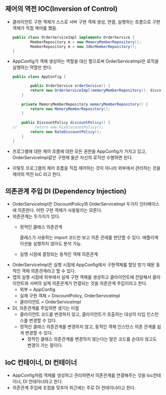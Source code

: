 ## 제어의 역전 IOC(Inversion of Control)

- 클라이언트 구현 객체가 스스로 서버 구현 객체 생성, 연결, 실행하는 흐름으로 구현 객체가 직접 제어를 했음.

    ```java
    public class OrderServiceImpl implements OrderService {
    		MemberRepository m = new MemoryMemberRepository();
    		MemberRepository m = new JdbcMemberRepository();
    }
    ```

- AppConfig가 객체 생성하는 역할을 대신 함으로써 OrderServiceImpl은 로직을 실행하는 역할만 한다.

    ```java
    public class AppConfig { 
    
    		public OrderService orderService() {
            return new OrderServiceImpl(memoryMemberRepository(), discountPolicy());
        }
        
        private MemoryMemberRepository memoryMemberRepository() {
            return new MemoryMemberRepository();
        }
        
        public DiscountPolicy discountPolicy() {
    //        return new FixDiscountPolicy();
            return new RateDiscountPolicy();
        }
    }
    ```

- 프로그램에 대한 제어 흐름에 대한 모든 권한을 AppConfig가 가지고 있고, OrderServiceImpl같은 구현체 들은 자신의 로직만 수행하면 된다.
- 이렇듯 프로그램의 제어 흐름을 직접 제어하는 것이 아니라 외부에서 관리하는 것을 제어의 역전 IoC 라고 한다.

## 의존관계 주입 DI (Dependency Injection)

- OrderServiceImpl은 DiscountPolicy와 OrderServiceImpl 두가지 인터페이스에 의존한다. 어떤 구현 객체가 사용될지는 모른다.
- 의존관계는  두가지가 있다.
  - 정적인 클래스 의존관계

    클래스가 사용하는 import 코드만 보고 의존 관례를 판단할 수 있다. 애플리케이션을 실행하지 않아도 분석 가능.

  - 실행 시점에 결정되는 동적인 객체 의존관계
- OrderServiceImpl은 실행 시점에 AppConfig에서 구현객체를 할당 받기 때문 동적인 객체 의존관계라고 할 수 있다.
- 앱의 실행 시점에 외부에서 실제 구현 객체를 생성하고 클라이언트에 전달해서 클라이언트와 서버의 실제 의존관계가 연결되는 것을 의존관계 주입이라고 한다.
  - 외부 = AppConfig
  - 실제 구현 객체 = DiscountPolicy, OrderServiceImpl
  - 클라이언트 = OrderServiceImpl
- DI, 의존관계를 주입하면 생기는 이점
  - 클라이언트 코드를 변경하지 않고, 클라이언트가 호출하는 대상의 타입 인스턴스를 변경할 수 있다.
  - 정적인 클래스 의존관계를 변경하지 않고, 동적인 객체 인스턴스 의존 관계를 쉽게 변경할 수 있다.
    - 정적인 클래스 의존관계를 변경하지 않는다는 말은 코드를 손대지 않고도 변경이 가는 말이다.

## IoC 컨테이너, DI 컨테이너

- AppConfig처럼 객체를 생성하고 관리하면서 의존관계를 연결해주는 것을 Ioc컨테이너, DI 컨테이너라고 한다.
- 의존관계 주입에 초점을 맞추어 최근에는 주로 DI 컨테이너라고 한다.